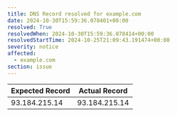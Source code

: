 ```yaml
---
title: DNS Record resolved for example.com
date: 2024-10-30T15:59:36.078401+00:00
resolved: True
resolvedWhen: 2024-10-30T15:59:36.078414+00:00
resolvedStartTime: 2024-10-25T21:09:43.191474+00:00
severity: notice
affected:
  - example.com
section: issue
---
```


| Expected Record  | Actual Record  |
|------------------|----------------|
| 93.184.215.14 | 93.184.215.14 |
